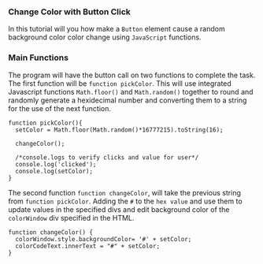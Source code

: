 ### Change Color with Button Click

In this tutorial will you how make a ```Button``` element cause a random background color color change using ```JavaScript``` functions. 

### Main Functions

The program will have the button call on two functions to complete the task. 
The first function will be ```function pickColor```. This will use integrated Javascript functions ```Math.floor()``` and ```Math.random()``` together to round and randomly generate a hexidecimal number and converting them to a string for the use of the next function. 

```
function pickColor(){
  setColor = Math.floor(Math.random()*16777215).toString(16);
 
  changeColor(); 

  /*console.logs to verify clicks and value for user*/
  console.log('clicked');
  console.log(setColor);
}
```

The second function ```function changeColor```, will take the previous string from ```function pickColor```. Adding the ```#``` to the ```hex value``` and use them to update values in the specified divs and edit background color of the ```colorWindow``` div specified in the HTML.

```
function changeColor() {  
  colorWindow.style.backgroundColor= '#' + setColor;
  colorCodeText.innerText = "#" + setColor;
} 
```



